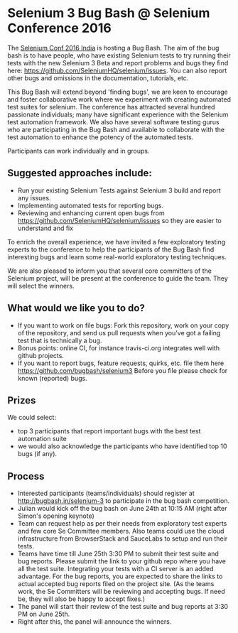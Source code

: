 # Selenium 3 Bug Bash @ Selenium Conference 2016

The [Selenium Conf 2016 India](http://2016.seleniumconf.in/) is hosting a Bug Bash. The aim of the bug bash is to have people, who have existing Selenium tests to try running their tests with the new Selenium 3 Beta and report problems and bugs they find here: https://github.com/SeleniumHQ/selenium/issues. You can also report other bugs and omissions in the documentation, tutorials, etc.

This Bug Bash will extend beyond 'finding bugs', we are keen to encourage and foster collaborative work where we experiment with creating automated test suites for selenium. The conference has attracted several hundred passionate individuals; many have significant experience with the Selenium test automation framework. We also have several software testing gurus who are participating in the Bug Bash and available to collaborate with the test automation to enhance the potency of the automated tests.

Participants can work individually and in groups.

Suggested approaches include: 
------------------------------
   * Run your existing Selenium Tests against Selenium 3 build and report any issues.
   * Implementing automated tests for reporting bugs.
   * Reviewing and enhancing current open bugs from https://github.com/SeleniumHQ/selenium/issues so they are easier to understand and fix

To enrich the overall experience, we have invited a few exploratory testing experts to the conference to help the participants of the Bug Bash find interesting bugs and learn some real-world exploratory testing techniques.

We are also pleased to inform you that several core committers of the Selenium project, will be present at the conference to guide the team. They will select the winners.

What would we like you to do?
------------------------------
 * If you want to work on file bugs: Fork this repository, work on your copy of the repository, and send us pull requests when you've got a failing test that is technically a bug.
 * Bonus points: online CI, for instance travis-ci.org integrates well with github projects.
 * If you want to report bugs, feature requests, quirks, etc. file them here https://github.com/bugbash/selenium3 Before you file please check for known (reported) bugs.

Prizes
------
We could select:

 * top 3 participants that report important bugs with the best test automation suite
 * we would also acknowledge the participants who have identified top 10 bugs (if any).

Process
-------
 * Interested participants (teams/individuals) should register at http://bugbash.in/selenium-3 to participate in the bug bash competition.
 * Julian would kick off the bug bash on June 24th at 10:15 AM (right after Simon's opening keynote)
 * Team can request help as per their needs from exploratory test experts and few core Se Committee members. Also teams could use the cloud infrastructure from BrowserStack and SauceLabs to setup and run their tests.
 * Teams have time till June 25th 3:30 PM to submit their test suite and bug reports. Please submit the link to your github repo where you have all the test suite. Integrating your tests with a CI server is an added advantage. For the bug reports, you are expected to share the links to actual accepted bug reports filed on the project site. (As the teams work, the Se Committers will be reviewing and accepting bugs. If need be, they will also be happy to accept fixes.)
 * The panel will start their review of the test suite and bug reports at 3:30 PM on June 25th.
 * Right after this, the panel will announce the winners.
